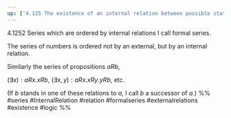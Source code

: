 ```yaml
---
up: ['4.125 The existence of an internal relation between possible states of affairs']
---
```

4.1252 Series which are ordered by internal relations I call formal series.

The series of numbers is ordered not by an external, but by an internal relation.

Similarly the series of propositions $aRb$,

$(\exists x):aRx.xRb$,
$(\exists x,y):aRx.xRy.yRb$, etc.

(If $b$ stands in one of these relations to $a$, I call $b$ a successor of $a$.)
%%
#series #InternalRelation #relation #formalseries #externalrelations #existence #logic %%